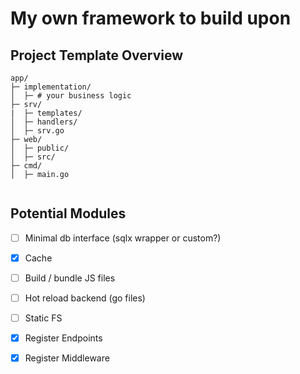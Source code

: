 # My own framework to build upon

## Project Template Overview

```
app/
├─ implementation/
│  ├─ # your business logic
├─ srv/
|  ├─ templates/
│  ├─ handlers/
│  ├─ srv.go 
├─ web/
│  ├─ public/
│  ├─ src/
├─ cmd/
│  ├─ main.go


```

## Potential Modules

- [ ] Minimal db interface (sqlx wrapper or custom?)
- [x] Cache
- [ ] Build / bundle JS files 
- [ ] Hot reload backend (go files)
- [ ] Static FS
- [x] Register Endpoints
- [x] Register Middleware




